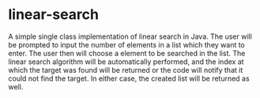 # linear-search

A simple single class implementation of linear search in Java. The user will be prompted to input the number of elements in a list which they want to enter. The user then will choose a element to be searched in the list. The linear search algorithm will be automatically performed, and the index at which the target was found will be returned or the code will notify that it could not find the target. In either case, the created list will be returned as well.